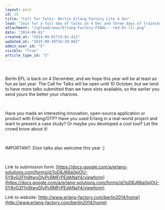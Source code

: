 ```yaml
---
layout: post
id: 25
title: "Call for Talks: Berlin Erlang Factory Lite 4 Dec"
lead: "Join for a full day of talks on 4 Dec and three days of training courses on Erlang and OTP on 1-3 Dec. The deadline for talk proposals is 10 October. IMPORTANT: Elixir talks also welcome :) "
attachment: "/upload/news/Erlang-Factory-FINAL---red-01-(1).png"
date: "2014-09-01"
created_at: "2014-09-01T15:01:41Z"
updated_at: "2015-09-30T16:29:06Z"
admin_user_id: "5"
visible: "true"
article_type_id: "3"
---
```


  

 Berlin EFL is back on 4 December, and we hope this year will be at least as fun as last year. The Call for Talks will be open until 10 October, but we tend to have more talks submitted than we have slots available, so the earlier you send yours the better your chances.

  

 Have you made an interesting innovation, open-source application or product with Erlang/OTP? Have you used Erlang in a real-world project and want to present a case study? Or maybe you developed a cool tool? Let the crowd know about it! 

  

 IMPORTANT: Elixir talks also welcome this year :) 

  

 Link to submission form: [https://docs.google.com/a/erlang-solutions.com/forms/d/1oD8J66a0pjOU-5Y8vG2Ffn8twyDIyPcRMFrPEdANaY4/viewform](https://docs.google.com/a/erlang-solutions.com/forms/d/1oD8J66a0pjOU-5Y8vG2Ffn8twyDIyPcRMFrPEdANaY4/viewform)

 Link to website: [http://www.erlang-factory.com/berlin2014/home](http://www.erlang-factory.com/berlin2014/home)
